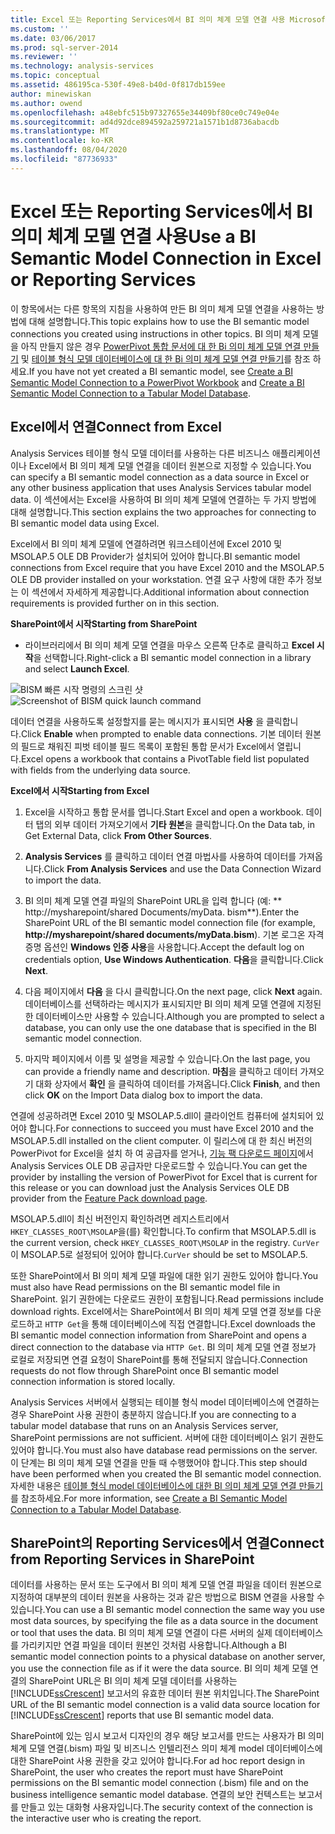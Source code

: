 ```yaml
---
title: Excel 또는 Reporting Services에서 BI 의미 체계 모델 연결 사용 Microsoft Docs
ms.custom: ''
ms.date: 03/06/2017
ms.prod: sql-server-2014
ms.reviewer: ''
ms.technology: analysis-services
ms.topic: conceptual
ms.assetid: 486195ca-530f-49e8-b40d-0f817db159ee
author: minewiskan
ms.author: owend
ms.openlocfilehash: a48ebfc515b97327655e34409bf80ce0c749e04e
ms.sourcegitcommit: ad4d92dce894592a259721a1571b1d8736abacdb
ms.translationtype: MT
ms.contentlocale: ko-KR
ms.lasthandoff: 08/04/2020
ms.locfileid: "87736933"
---
```

# <a name="use-a-bi-semantic-model-connection-in-excel-or-reporting-services"></a><span data-ttu-id="c29ed-102">Excel 또는 Reporting Services에서 BI 의미 체계 모델 연결 사용</span><span class="sxs-lookup"><span data-stu-id="c29ed-102">Use a BI Semantic Model Connection in Excel or Reporting Services</span></span>
  <span data-ttu-id="c29ed-103">이 항목에서는 다른 항목의 지침을 사용하여 만든 BI 의미 체계 모델 연결을 사용하는 방법에 대해 설명합니다.</span><span class="sxs-lookup"><span data-stu-id="c29ed-103">This topic explains how to use the BI semantic model connections you created using instructions in other topics.</span></span> <span data-ttu-id="c29ed-104">BI 의미 체계 모델을 아직 만들지 않은 경우 [PowerPivot 통합 문서에 대 한 Bi 의미 체계 모델 연결 만들기](create-a-bi-semantic-model-connection-to-a-power-pivot-workbook.md) 및 [테이블 형식 모델 데이터베이스에 대 한 Bi 의미 체계 모델 연결 만들기](create-a-bi-semantic-model-connection-to-a-tabular-model-database.md)를 참조 하세요.</span><span class="sxs-lookup"><span data-stu-id="c29ed-104">If you have not yet created a BI semantic model, see [Create a BI Semantic Model Connection to a PowerPivot Workbook](create-a-bi-semantic-model-connection-to-a-power-pivot-workbook.md) and [Create a BI Semantic Model Connection to a Tabular Model Database](create-a-bi-semantic-model-connection-to-a-tabular-model-database.md).</span></span>  
  
##  <a name="connect-from-excel"></a><a name="bkmk_connect"></a> <span data-ttu-id="c29ed-105">Excel에서 연결</span><span class="sxs-lookup"><span data-stu-id="c29ed-105">Connect from Excel</span></span>  
 <span data-ttu-id="c29ed-106">Analysis Services 테이블 형식 모델 데이터를 사용하는 다른 비즈니스 애플리케이션이나 Excel에서 BI 의미 체계 모델 연결을 데이터 원본으로 지정할 수 있습니다.</span><span class="sxs-lookup"><span data-stu-id="c29ed-106">You can specify a BI semantic model connection as a data source in Excel or any other business application that uses Analysis Services tabular model data.</span></span> <span data-ttu-id="c29ed-107">이 섹션에서는 Excel을 사용하여 BI 의미 체계 모델에 연결하는 두 가지 방법에 대해 설명합니다.</span><span class="sxs-lookup"><span data-stu-id="c29ed-107">This section explains the two approaches for connecting to BI semantic model data using Excel.</span></span>  
  
 <span data-ttu-id="c29ed-108">Excel에서 BI 의미 체계 모델에 연결하려면 워크스테이션에 Excel 2010 및 MSOLAP.5 OLE DB Provider가 설치되어 있어야 합니다.</span><span class="sxs-lookup"><span data-stu-id="c29ed-108">BI semantic model connections from Excel require that you have Excel 2010 and the MSOLAP.5 OLE DB provider installed on your workstation.</span></span> <span data-ttu-id="c29ed-109">연결 요구 사항에 대한 추가 정보는 이 섹션에서 자세하게 제공합니다.</span><span class="sxs-lookup"><span data-stu-id="c29ed-109">Additional information about connection requirements is provided further on in this section.</span></span>  
  
 <span data-ttu-id="c29ed-110">**SharePoint에서 시작**</span><span class="sxs-lookup"><span data-stu-id="c29ed-110">**Starting from SharePoint**</span></span>  
  
-   <span data-ttu-id="c29ed-111">라이브러리에서 BI 의미 체계 모델 연결을 마우스 오른쪽 단추로 클릭하고 **Excel 시작**을 선택합니다.</span><span class="sxs-lookup"><span data-stu-id="c29ed-111">Right-click a BI semantic model connection in a library and select **Launch Excel**.</span></span>  
  
 <span data-ttu-id="c29ed-112">![BISM 빠른 시작 명령의 스크린 샷](../media/ssas-bism-quicklaunch.gif "BISM 빠른 시작 명령의 스크린 샷")</span><span class="sxs-lookup"><span data-stu-id="c29ed-112">![Screenshot of BISM quick launch command](../media/ssas-bism-quicklaunch.gif "Screenshot of BISM quick launch command")</span></span>  
  
 <span data-ttu-id="c29ed-113">데이터 연결을 사용하도록 설정할지를 묻는 메시지가 표시되면 **사용** 을 클릭합니다.</span><span class="sxs-lookup"><span data-stu-id="c29ed-113">Click **Enable** when prompted to enable data connections.</span></span> <span data-ttu-id="c29ed-114">기본 데이터 원본의 필드로 채워진 피벗 테이블 필드 목록이 포함된 통합 문서가 Excel에서 열립니다.</span><span class="sxs-lookup"><span data-stu-id="c29ed-114">Excel opens a workbook that contains a PivotTable field list populated with fields from the underlying data source.</span></span>  
  
 <span data-ttu-id="c29ed-115">**Excel에서 시작**</span><span class="sxs-lookup"><span data-stu-id="c29ed-115">**Starting from Excel**</span></span>  
  
1.  <span data-ttu-id="c29ed-116">Excel을 시작하고 통합 문서를 엽니다.</span><span class="sxs-lookup"><span data-stu-id="c29ed-116">Start Excel and open a workbook.</span></span> <span data-ttu-id="c29ed-117">데이터 탭의 외부 데이터 가져오기에서 **기타 원본**을 클릭합니다.</span><span class="sxs-lookup"><span data-stu-id="c29ed-117">On the Data tab, in Get External Data, click **From Other Sources**.</span></span>  
  
2.  <span data-ttu-id="c29ed-118">**Analysis Services** 를 클릭하고 데이터 연결 마법사를 사용하여 데이터를 가져옵니다.</span><span class="sxs-lookup"><span data-stu-id="c29ed-118">Click **From Analysis Services** and use the Data Connection Wizard to import the data.</span></span>  
  
3.  <span data-ttu-id="c29ed-119">BI 의미 체계 모델 연결 파일의 SharePoint URL을 입력 합니다 (예: \*\* http://mysharepoint/shared Documents/myData. bism\*\*).</span><span class="sxs-lookup"><span data-stu-id="c29ed-119">Enter the SharePoint URL of the BI semantic model connection file (for example, **http://mysharepoint/shared documents/myData.bism**).</span></span> <span data-ttu-id="c29ed-120">기본 로그온 자격 증명 옵션인 **Windows 인증 사용**을 사용합니다.</span><span class="sxs-lookup"><span data-stu-id="c29ed-120">Accept the default log on credentials option, **Use Windows Authentication**.</span></span> <span data-ttu-id="c29ed-121">**다음**을 클릭합니다.</span><span class="sxs-lookup"><span data-stu-id="c29ed-121">Click **Next**.</span></span>  
  
4.  <span data-ttu-id="c29ed-122">다음 페이지에서 **다음** 을 다시 클릭합니다.</span><span class="sxs-lookup"><span data-stu-id="c29ed-122">On the next page, click **Next** again.</span></span> <span data-ttu-id="c29ed-123">데이터베이스를 선택하라는 메시지가 표시되지만 BI 의미 체계 모델 연결에 지정된 한 데이터베이스만 사용할 수 있습니다.</span><span class="sxs-lookup"><span data-stu-id="c29ed-123">Although you are prompted to select a database, you can only use the one database that is specified in the BI semantic model connection.</span></span>  
  
5.  <span data-ttu-id="c29ed-124">마지막 페이지에서 이름 및 설명을 제공할 수 있습니다.</span><span class="sxs-lookup"><span data-stu-id="c29ed-124">On the last page, you can provide a friendly name and description.</span></span> <span data-ttu-id="c29ed-125">**마침**을 클릭하고 데이터 가져오기 대화 상자에서 **확인** 을 클릭하여 데이터를 가져옵니다.</span><span class="sxs-lookup"><span data-stu-id="c29ed-125">Click **Finish**, and then click **OK** on the Import Data dialog box to import the data.</span></span>  
  
 <span data-ttu-id="c29ed-126">연결에 성공하려면 Excel 2010 및 MSOLAP.5.dll이 클라이언트 컴퓨터에 설치되어 있어야 합니다.</span><span class="sxs-lookup"><span data-stu-id="c29ed-126">For connections to succeed you must have Excel 2010 and the MSOLAP.5.dll installed on the client computer.</span></span> <span data-ttu-id="c29ed-127">이 릴리스에 대 한 최신 버전의 PowerPivot for Excel을 설치 하 여 공급자를 얻거나, [기능 팩 다운로드 페이지](https://go.microsoft.com/fwlink/?linkid=214066)에서 Analysis Services OLE DB 공급자만 다운로드할 수 있습니다.</span><span class="sxs-lookup"><span data-stu-id="c29ed-127">You can get the provider by installing the version of PowerPivot for Excel that is current for this release or you can download just the Analysis Services OLE DB provider from the [Feature Pack download page](https://go.microsoft.com/fwlink/?linkid=214066).</span></span>  
  
 <span data-ttu-id="c29ed-128">MSOLAP.5.dll이 최신 버전인지 확인하려면 레지스트리에서 `HKEY_CLASSES_ROOT\MSOLAP`을(를) 확인합니다.</span><span class="sxs-lookup"><span data-stu-id="c29ed-128">To confirm that MSOLAP.5.dll is the current version, check `HKEY_CLASSES_ROOT\MSOLAP` in the registry.</span></span> <span data-ttu-id="c29ed-129">`CurVer`이 MSOLAP.5로 설정되어 있어야 합니다.</span><span class="sxs-lookup"><span data-stu-id="c29ed-129">`CurVer` should be set to MSOLAP.5.</span></span>  
  
 <span data-ttu-id="c29ed-130">또한 SharePoint에서 BI 의미 체계 모델 파일에 대한 읽기 권한도 있어야 합니다.</span><span class="sxs-lookup"><span data-stu-id="c29ed-130">You must also have Read permissions on the BI semantic model file in SharePoint.</span></span> <span data-ttu-id="c29ed-131">읽기 권한에는 다운로드 권한이 포함됩니다.</span><span class="sxs-lookup"><span data-stu-id="c29ed-131">Read permissions include download rights.</span></span> <span data-ttu-id="c29ed-132">Excel에서는 SharePoint에서 BI 의미 체계 모델 연결 정보를 다운로드하고 `HTTP Get`을 통해 데이터베이스에 직접 연결합니다.</span><span class="sxs-lookup"><span data-stu-id="c29ed-132">Excel downloads the BI semantic model connection information from SharePoint and opens a direct connection to the database via `HTTP Get`.</span></span> <span data-ttu-id="c29ed-133">BI 의미 체계 모델 연결 정보가 로컬로 저장되면 연결 요청이 SharePoint를 통해 전달되지 않습니다.</span><span class="sxs-lookup"><span data-stu-id="c29ed-133">Connection requests do not flow through SharePoint once BI semantic model connection information is stored locally.</span></span>  
  
 <span data-ttu-id="c29ed-134">Analysis Services 서버에서 실행되는 테이블 형식 model 데이터베이스에 연결하는 경우 SharePoint 사용 권한이 충분하지 않습니다.</span><span class="sxs-lookup"><span data-stu-id="c29ed-134">If you are connecting to a tabular model database that runs on an Analysis Services server, SharePoint permissions are not sufficient.</span></span> <span data-ttu-id="c29ed-135">서버에 대한 데이터베이스 읽기 권한도 있어야 합니다.</span><span class="sxs-lookup"><span data-stu-id="c29ed-135">You must also have database read permissions on the server.</span></span> <span data-ttu-id="c29ed-136">이 단계는 BI 의미 체계 모델 연결을 만들 때 수행했어야 합니다.</span><span class="sxs-lookup"><span data-stu-id="c29ed-136">This step should have been performed when you created the BI semantic model connection.</span></span> <span data-ttu-id="c29ed-137">자세한 내용은 [테이블 형식 model 데이터베이스에 대한 BI 의미 체계 모델 연결 만들기](create-a-bi-semantic-model-connection-to-a-tabular-model-database.md)를 참조하세요.</span><span class="sxs-lookup"><span data-stu-id="c29ed-137">For more information, see [Create a BI Semantic Model Connection to a Tabular Model Database](create-a-bi-semantic-model-connection-to-a-tabular-model-database.md).</span></span>  
  
##  <a name="connect-from-reporting-services-in-sharepoint"></a><a name="bkmk_use"></a> <span data-ttu-id="c29ed-138">SharePoint의 Reporting Services에서 연결</span><span class="sxs-lookup"><span data-stu-id="c29ed-138">Connect from Reporting Services in SharePoint</span></span>  
 <span data-ttu-id="c29ed-139">데이터를 사용하는 문서 또는 도구에서 BI 의미 체계 모델 연결 파일을 데이터 원본으로 지정하여 대부분의 데이터 원본을 사용하는 것과 같은 방법으로 BISM 연결을 사용할 수 있습니다.</span><span class="sxs-lookup"><span data-stu-id="c29ed-139">You can use a BI semantic model connection the same way you use most data sources, by specifying the file as a data source in the document or tool that uses the data.</span></span> <span data-ttu-id="c29ed-140">BI 의미 체계 모델 연결이 다른 서버의 실제 데이터베이스를 가리키지만 연결 파일을 데이터 원본인 것처럼 사용합니다.</span><span class="sxs-lookup"><span data-stu-id="c29ed-140">Although a BI semantic model connection points to a physical database on another server, you use the connection file as if it were the data source.</span></span> <span data-ttu-id="c29ed-141">BI 의미 체계 모델 연결의 SharePoint URL은 BI 의미 체계 모델 데이터를 사용하는 [!INCLUDE[ssCrescent](../../includes/sscrescent-md.md)] 보고서의 유효한 데이터 원본 위치입니다.</span><span class="sxs-lookup"><span data-stu-id="c29ed-141">The SharePoint URL of the BI semantic model connection is a valid data source location for [!INCLUDE[ssCrescent](../../includes/sscrescent-md.md)] reports that use BI semantic model data.</span></span>  
  
 <span data-ttu-id="c29ed-142">SharePoint에 있는 임시 보고서 디자인의 경우 해당 보고서를 만드는 사용자가 BI 의미 체계 모델 연결(.bism) 파일 및 비즈니스 인텔리전스 의미 체계 model 데이터베이스에 대한 SharePoint 사용 권한을 갖고 있어야 합니다.</span><span class="sxs-lookup"><span data-stu-id="c29ed-142">For ad hoc report design in SharePoint, the user who creates the report must have SharePoint permissions on the BI semantic model connection (.bism) file and on the business intelligence semantic model database.</span></span> <span data-ttu-id="c29ed-143">연결의 보안 컨텍스트는 보고서를 만들고 있는 대화형 사용자입니다.</span><span class="sxs-lookup"><span data-stu-id="c29ed-143">The security context of the connection is the interactive user who is creating the report.</span></span>  
  
  
